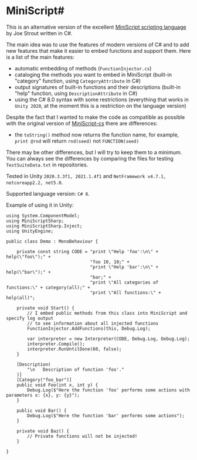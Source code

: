 # MiniScript#

This is an alternative version of the excellent [MiniScript scripting language](http://miniscript.org) by Joe Strout written in C#.

The main idea was to use the features of modern versions of C# and to add new features that make it easier to embed functions and support them.
Here is a list of the main features:
- automatic embedding of methods (`FunctionInjector.cs`)
- cataloging the methods you want to embed in MiniScript (built-in "category" function, using `CategoryAttribute` in C#)
- output signatures of built-in functions and their descriptions (built-in "help" function, using `DescriptionAttribute` in C#)
- using the C# 8.0 syntax with some restrictions (everything that works in `Unity 2020`, at the moment this is a restriction on the language version)

Despite the fact that I wanted to make the code as compatible as possible with the original version of [MiniScript-cs](https://github.com/JoeStrout/miniscript/tree/master/MiniScript-cs) there are differences:
- the `toString()` method now returns the function name, for example, `print @rnd` will return `rnd(seed)` not  `FUNCTION(seed)` 

There may be other differences, but I will try to keep them to a minimum.
You can always see the differences by comparing the files for testing `TestSuiteData.txt` in repositories.

Tested in Unity `2020.3.3f1, 2021.1.4f1` and `NetFramework v4.7.1, netcoreapp2.2, net5.0`.

Supported language version: `C# 8`.


Example of using it in Unity:
```
using System.ComponentModel;
using MiniScriptSharp;
using MiniScriptSharp.Inject;
using UnityEngine;

public class Demo : MonoBehaviour {

    private const string CODE = "print \"Help 'foo':\n\" + help(\"foo\");" +
                                "foo 10, 10;" +
                                "print \"Help 'bar':\n\" + help(\"bar\");" +
                                "bar;" +
                                "print \"All categories of functions:\" + category(all);" +
                                "print \"All functions:\" + help(all)";
    
    private void Start() {
        // I embed public methods from this class into MiniScript and specify log output
        // to see information about all injected functions
        FunctionInjector.AddFunctions(this, Debug.Log);
        
        var interpreter = new Interpreter(CODE, Debug.Log, Debug.Log);
        interpreter.Compile();
        interpreter.RunUntilDone(60, false);
    }
    
    [Description(
        "\n   Description of function 'foo'."
    )]
    [Category("foo_bar")]
    public void Foo(int x, int y) {
        Debug.Log($"Here the function 'foo' performs some actions with parameters x: {x}, y: {y}");
    }
    
    public void Bar() {
        Debug.Log($"Here the function 'bar' performs some actions");
    }
    
    private void Baz() {
        // Private functions will not be injected!
    }

}
```



